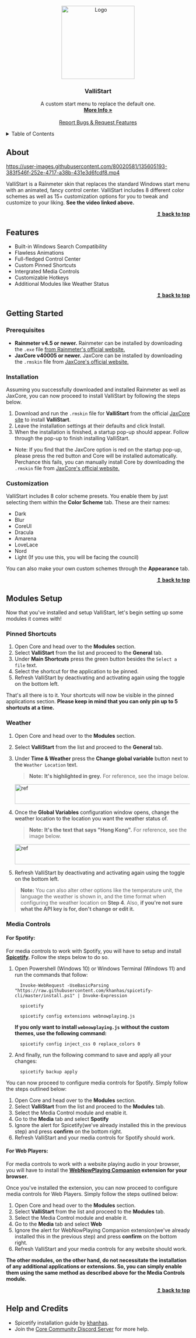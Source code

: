 <div id="top"></div>

<br />
<div align="center">
  <a href="https://github.com/Jax-Core/ValliStart">
    <img src="https://imgur.com/hjElZ0W.png" alt="Logo" width="200" height="200">
  </a>
  <h3 align="center">ValliStart</h3>
  <p align="center">
    A custom start menu to replace the default one.
    <br />
    <a href="https://www.deviantart.com/jaxoriginals/art/    ValliStart-Start-menu-replacement-893506095"><strong>More Info »</strong>
    </a>
    <br />
    <br />
    <a href="https://discord.gg/JmgehPSDD6">Report Bugs & Request Features</a>
  </p>
</div>

<!-- TABLE OF CONTENTS -->
<details>
  <summary>Table of Contents</summary>
  <ol>
    <li>
      <a href="#about">About</a>
    </li>
    <li>
      <a href="#Features">Features</a>
    </li>
    <li>
      <a href="#getting-started">Getting Started</a>
      <ul>
        <li><a href="#prerequisites">Prerequisites</a></li>
        <li><a href="#installation">Installation</a></li>
        <li> <a href="#customization">Customization</a></li>
      </ul>
    </li>
    <li>
      <a href="#modules-setup">Modules Setup</a>
      <ul>
        <li><a href="#pinned-shortcuts">Pinned Shortcuts</a></li>
        <li><a href="#weather">Weather</a></li>
        <li><a href="#media-controls">Media Controls</a>
          <ul>
            <li><a href="#for-spotify">Spotify</a></li>
            <li><a href="#for-web-players">Web Players</a></li>
          </ul>
        </li>
      </ul>
    </li>
    <li> <a href="#help-and-credits">Help & Credits</a></li>
  </ol>
</details>

<!-- ABOUT THE PROJECT -->
## About

https://user-images.githubusercontent.com/80020581/135605193-383f546f-252e-4717-a38b-431e3d6fcdf8.mp4

ValliStart is a Rainmeter skin that replaces the standard Windows start menu with an animated, fancy control center. ValliStart includes 8 different color schemes as well as 15+ customization options for you to tweak and customize to your liking. **See the video linked above.**

<p align="right">
    <b><a href="#top">↥ back to top</a></b>
</p>

## Features

* Built-in Windows Search Compatibility
* Flawless Animations
* Full-fledged Control Center
* Custom Pinned Shortcuts 
* Intergrated Media Controls
* Customizable Hotkeys
* Additional Modules like Weather Status

<p align="right">
    <b><a href="#top">↥ back to top</a></b>
</p>

<!-- INSTALLATION AND SETUP -->
## Getting Started

### Prerequisites

- **Rainmeter v4.5 or newer.** Rainmeter can be installed by downloading the `.exe` file [from Rainmeter's official website.](https://www.rainmeter.net/)
- **JaxCore v40005 or newer.** JaxCore can be installed by downloading the `.rmskin` file from [JaxCore's official website.](https://jax-core.github.io/)

### Installation

Assuming you successfully downloaded and installed Rainmeter as well as JaxCore, you can now proceed to install ValliStart by following the steps below.

1. Download and run the `.rmskin` file for **ValliStart** from the official [JaxCore site](https://jax-core.github.io/) to install **ValliStart**.
2. Leave the installation settings at their defaults and click Install.
3. When the installation is finished, a startup pop-up should appear. Follow through the pop-up to finish installing ValliStart.

* Note:  If you find that the JaxCore option is red on the startup pop-up, please press the red button and Core will be installed automatically. Perchance this fails, you can manually install Core by downloading the `.rmskin` file from [JaxCore's official website.](https://jax-core.github.io/)

### Customization

ValliStart includes 8 color scheme presets. You enable them by just selecting them within the **Color Scheme** tab. These are their names:

- Dark
- Blur
- CoreUI
- Dracula
- Amarena
- LoveLace
- Nord
- Light (If you use this, you will be facing the council)

You can also make your own custom schemes through the **Appearance** tab.

<p align="right">
    <b><a href="#top">↥ back to top</a></b>
</p>

<!-- MODULES SETUP -->
## Modules Setup

Now that you've installed and setup ValliStart, let's begin setting up some modules it comes with!

### Pinned Shortcuts

1. Open Core and head over to the **Modules** section.
2. Select **ValliStart** from the list and proceed to the **General** tab.
3. Under **Main Shortcuts** press the green button besides the `Select a file` text.
4. Select the shortcut for the application to be pinned.
5. Refresh ValliStart by deactivating and activating again using the toggle on the bottom left.

That's all there is to it. Your shortcuts will now be visible in the pinned applications section. **Please keep in mind that you can only pin up to 5 shortcuts at a time.**

### Weather

1. Open Core and head over to the **Modules** section.
2. Select **ValliStart** from the list and proceed to the **General** tab.
3. Under **Time & Weather** press the **Change global variable** button next to the `Weather Location` text.
    > **Note:** **It's highlighted in grey.** For reference, see the image below. 

      <img src ="https://imgur.com/Owb2n5l.png" alt = "ref" width="870" height ="54">
      
4. Once the **Global Variables** configuration window opens, change the weather location to the location you want the weather status of.
    > **Note:** **It's the text that says "Hong Kong".** For reference, see the image below. 

      <img src ="https://imgur.com/ycI4Qp4.png" alt = "ref" width="867" height ="55">

5. Refresh ValliStart by deactivating and activating again using the toggle on the bottom left.

> **Note:** You can also alter other options like the temperature unit, the language the weather is shown in, and the time format when configuring the weather location on **Step 4**. Also, **if you're not sure what the API key is for, don't change or edit it.**

### Media Controls

#### For Spotify:
For media controls to work with Spotify, you will have to setup and install **[Spicetify](https://spicetify.app/).** Follow the steps below to do so.

1. Open Powershell (Windows 10) or Windows Terminal (Windows 11) and run the commands that follow:
    ```
      Invoke-WebRequest -UseBasicParsing "https://raw.githubusercontent.com/khanhas/spicetify-cli/master/install.ps1" | Invoke-Expression

      spicetify

      spicetify config extensions webnowplaying.js
    ```
   **If you only want to install `webnowplaying.js` without the custom themes, use the following command:**
      ```
        spicetify config inject_css 0 replace_colors 0
      ```
2. And finally, run the following command to save and apply all your changes:
    ```
      spicetify backup apply
    ```

You can now proceed to configure media controls for Spotify. Simply follow the steps outlined below:

1. Open Core and head over to the **Modules** section.
2. Select **ValliStart** from the list and proceed to the **Modules** tab.
3. Select the Media Control module and enable it.
4. Go to the **Media** tab and select **Spotify**
5. Ignore the alert for Spicetify(we've already installed this in the previous step) and press **confirm** on the bottom right.
6. Refresh ValliStart and your media controls for Spotify should work.

#### For Web Players:
For media controls to work with a website playing audio in your browser, you will have to install the **[WebNowPlaying Companion](https://chrome.google.com/webstore/detail/webnowplaying-companion/jfakgfcdgpghbbefmdfjkbdlibjgnbli) extension for your browser.** 

Once you've installed the extension, you can now proceed to configure media controls for Web Players. Simply follow the steps outlined below:

1. Open Core and head over to the **Modules** section.
2. Select **ValliStart** from the list and proceed to the **Modules** tab.
3. Select the Media Control module and enable it.
4. Go to the **Media** tab and select **Web**
5. Ignore the alert for WebNowPlaying Companion extension(we've already installed this in the previous step) and press **confirm** on the bottom right.
6. Refresh ValliStart and your media controls for any website should work.

**The other modules, on the other hand, do not necessitate the installation of any additional applications or extensions. So, you can simply enable them using the same method as described above for the Media Controls module.**

<p align="right">
    <b><a href="#top">↥ back to top</a></b>
</p>



## Help and Credits
- Spicetify installation guide by [khanhas](https://github.com/khanhas).
- Join the [Core Community Discord Server](https://discord.gg/JmgehPSDD6) for more help.
